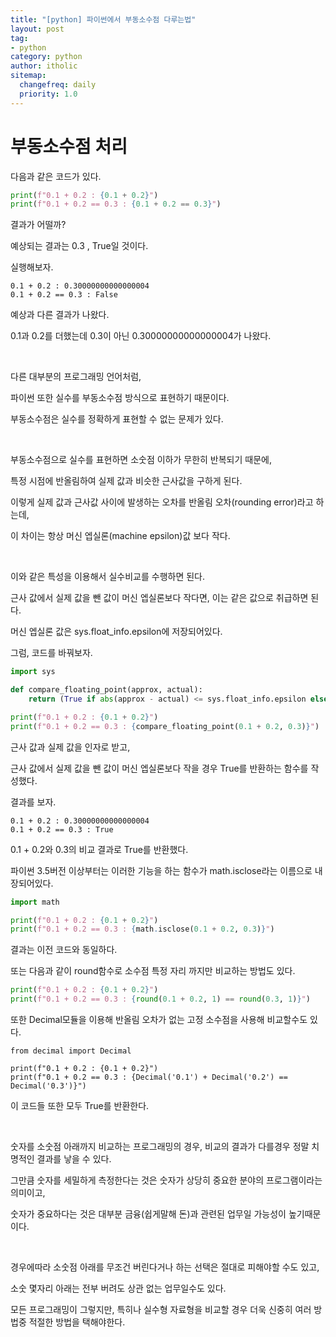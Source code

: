 ```yaml
---
title: "[python] 파이썬에서 부동소수점 다루는법"
layout: post
tag:
- python
category: python
author: itholic
sitemap:
  changefreq: daily
  priority: 1.0
---
```


# 부동소수점 처리

다음과 같은 코드가 있다.

```python
print(f"0.1 + 0.2 : {0.1 + 0.2}")
print(f"0.1 + 0.2 == 0.3 : {0.1 + 0.2 == 0.3}")
```

결과가 어떨까?

예상되는 결과는 0.3 , True일 것이다.

실행해보자.

```
0.1 + 0.2 : 0.30000000000000004
0.1 + 0.2 == 0.3 : False
```

예상과 다른 결과가 나왔다.

0.1과 0.2를 더했는데 0.3이 아닌 0.30000000000000004가 나왔다.

<br/>

다른 대부분의 프로그래밍 언어처럼,

파이썬 또한 실수를 부동소수점 방식으로 표현하기 때문이다.

부동소수점은 실수를 정확하게 표현할 수 없는 문제가 있다.

<br/>

부동소수점으로 실수를 표현하면 소숫점 이하가 무한히 반복되기 때문에, 

특정 시점에 반올림하여 실제 값과 비슷한 근사값을 구하게 된다.

이렇게 실제 값과 근사값 사이에 발생하는 오차를 반올림 오차(rounding error)라고 하는데,

이 차이는 항상 머신 엡실론(machine epsilon)값 보다 작다.

<br/>

이와 같은 특성을 이용해서 실수비교를 수행하면 된다.

근사 값에서 실제 값을 뺀 값이 머신 엡실론보다 작다면, 이는 같은 값으로 취급하면 된다.

머신 엡실론 값은 sys.float_info.epsilon에 저장되어있다.

그럼, 코드를 바꿔보자.

```python
import sys

def compare_floating_point(approx, actual):
    return (True if abs(approx - actual) <= sys.float_info.epsilon else False)

print(f"0.1 + 0.2 : {0.1 + 0.2}")
print(f"0.1 + 0.2 == 0.3 : {compare_floating_point(0.1 + 0.2, 0.3)}")
```

근사 값과 실제 값을 인자로 받고,

근사 값에서 실제 값을 뺀 값이 머신 엡실론보다 작을 경우 True를 반환하는 함수를 작성했다.

결과를 보자.

```
0.1 + 0.2 : 0.30000000000000004
0.1 + 0.2 == 0.3 : True
```

0.1 + 0.2와 0.3의 비교 결과로 True를 반환했다.

파이썬 3.5버전 이상부터는 이러한 기능을 하는 함수가 math.isclose라는 이름으로 내장되어있다.

```python
import math

print(f"0.1 + 0.2 : {0.1 + 0.2}")
print(f"0.1 + 0.2 == 0.3 : {math.isclose(0.1 + 0.2, 0.3)}")
```

결과는 이전 코드와 동일하다.

또는 다음과 같이 round함수로 소수점 특정 자리 까지만 비교하는 방법도 있다.

```python
print(f"0.1 + 0.2 : {0.1 + 0.2}")
print(f"0.1 + 0.2 == 0.3 : {round(0.1 + 0.2, 1) == round(0.3, 1)}")
```

또한 Decimal모듈을 이용해 반올림 오차가 없는 고정 소수점을 사용해 비교할수도 있다.

```
from decimal import Decimal

print(f"0.1 + 0.2 : {0.1 + 0.2}")
print(f"0.1 + 0.2 == 0.3 : {Decimal('0.1') + Decimal('0.2') == Decimal('0.3')}")
```

이 코드들 또한 모두 True를 반환한다.

<br/>

숫자를 소숫점 아래까지 비교하는 프로그래밍의 경우, 비교의 결과가 다를경우 정말 치명적인 결과를 낳을 수 있다.

그만큼 숫자를 세밀하게 측정한다는 것은 숫자가 상당히 중요한 분야의 프로그램이라는 의미이고,

숫자가 중요하다는 것은 대부분 금융(쉽게말해 돈)과 관련된 업무일 가능성이 높기때문이다.

<br/>

경우에따라 소숫점 아래를 무조건 버린다거나 하는 선택은 절대로 피해야할 수도 있고,

소숫 몇자리 아래는 전부 버려도 상관 없는 업무일수도 있다.

모든 프로그래밍이 그렇지만, 특히나 실수형 자료형을 비교할 경우 더욱 신중히 여러 방법중 적절한 방법을 택해야한다.
